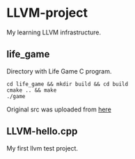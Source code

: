 # LLVM-project
My learning LLVM infrastructure.

## life_game
Directory with Life Game C program.
```
cd life_game && mkdir build && cd build
cmake .. && make
./game
```
Original src was uploaded from [here](https://github.com/alexander-mipt/LibsCpp)

## LLVM-hello.cpp
My first llvm test project.